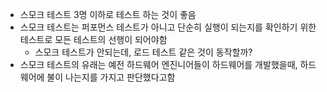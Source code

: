 - 스모크 테스트 3명 이하로 테스트 하는 것이 좋음
- 스모크 테스트는 퍼포먼스 테스트가 아니고 단순히 실행이 되는지를 확인하기 위한 테스트로 모든 테스트의 선행이 되어야함
  - 스모크 테스트가 안되는데, 로드 테스트 같은 것이 동작할까?
- 스모크 테스트의 유래는 예전 하드웨어 엔진니어들이 하드웨어를 개발했을때, 하드웨어에 불이 나는지를 가지고 판단했다고함
